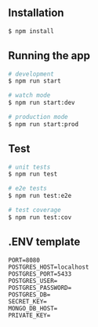 ## Installation

```bash
$ npm install
```

## Running the app

```bash
# development
$ npm run start

# watch mode
$ npm run start:dev

# production mode
$ npm run start:prod
```

## Test

```bash
# unit tests
$ npm run test

# e2e tests
$ npm run test:e2e

# test coverage
$ npm run test:cov
```

## .ENV template

```
PORT=8080
POSTGRES_HOST=localhost
POSTGRES_PORT=5433
POSTGRES_USER=
POSTGRES_PASSWORD=
POSTGRES_DB=
SECRET_KEY=
MONGO_DB_HOST=
PRIVATE_KEY=
```